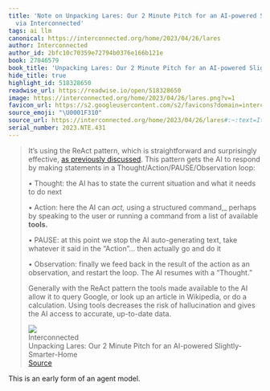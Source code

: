 ```yaml
---
title: 'Note on Unpacking Lares: Our 2 Minute Pitch for an AI-powered Slightly-Smarter-Home
  via Interconnected'
tags: ai llm
canonical: https://interconnected.org/home/2023/04/26/lares
author: Interconnected
author_id: 2bfc10c70359e72794b0376e166b121e
book: 27046579
book_title: 'Unpacking Lares: Our 2 Minute Pitch for an AI-powered Slightly-Smarter-Home'
hide_title: true
highlight_id: 518328650
readwise_url: https://readwise.io/open/518328650
image: https://interconnected.org/home/2023/04/26/lares.png?v=1
favicon_url: https://s2.googleusercontent.com/s2/favicons?domain=interconnected.org
source_emoji: "\U0001F310"
source_url: https://interconnected.org/home/2023/04/26/lares#:~:text=It%E2%80%99s%20using%20the,accurate%2C%20up-to-date%20data.
serial_number: 2023.NTE.431
---
```

> It’s using the ReAct pattern, which is straightforward and surprisingly effective, [as previously discussed](https://interconnected.org/home/2023/03/16/singularity). This pattern gets the AI to respond by making statements in a Thought/Action/PAUSE/Observation loop:
> 
> • Thought: the AI has to state the current situation and what it needs to do next
> 
> • Action: here the AI can *act,* using a structured command,_ perhaps by speaking to the user or running a command from a list of available **tools.**
> 
> • PAUSE: at this point we stop the AI auto-generating text, take whatever it said in the “Action”… then actually go and do it
> 
> • Observation: finally we feed back in the result of the action as an observation, and restart the loop. The AI resumes with a “Thought.”
> 
> Generally with the ReAct pattern the tools made available to the AI allow it to query Google, or look up an article in Wikipedia, or do a calculation. Using tools decreases the risk of hallucination and gives the AI access to accurate, up-to-date data.
> <div class="quoteback-footer"><div class="quoteback-avatar"><img class="mini-favicon" src="https://s2.googleusercontent.com/s2/favicons?domain=interconnected.org"></div><div class="quoteback-metadata"><div class="metadata-inner"><span style="display:none">FROM:</span><div aria-label="Interconnected" class="quoteback-author"> Interconnected</div><div aria-label="Unpacking Lares: Our 2 Minute Pitch for an AI-powered Slightly-Smarter-Home" class="quoteback-title"> Unpacking Lares: Our 2 Minute Pitch for an AI-powered Slightly-Smarter-Home</div></div></div><div class="quoteback-backlink"><a target="_blank" aria-label="go to the full text of this quotation" rel="noopener" href="https://interconnected.org/home/2023/04/26/lares#:~:text=It%E2%80%99s%20using%20the,accurate%2C%20up-to-date%20data." class="quoteback-arrow"> Source</a></div></div>

This is an early form of an agent model.